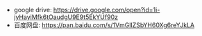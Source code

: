 * google drive: https://drive.google.com/open?id=1i-jyHayiMfk6tOaudgU9E9t5EkYUf90z
* 百度网盘: https://pan.baidu.com/s/1VmGlIZSbYH60Xg6reYJkLA